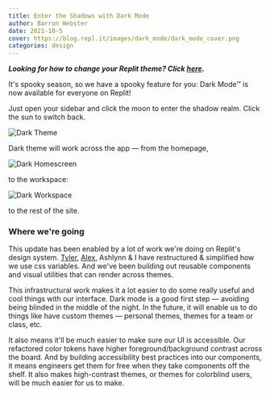 ```yaml
---
title: Enter the Shadows with Dark Mode
author: Barron Webster
date: 2021-10-5
cover: https://blog.repl.it/images/dark_mode/dark_mode_cover.png
categories: design
---
```


***Looking for how to change your Replit theme? Click [here](https://blog.replit.com/themehowto).***

It's spooky season, so we have a spooky feature for you: Dark Mode™ is now available for everyone on Replit! 

Just open your sidebar and click the moon to enter the shadow realm. Click the sun to switch back.

![Dark Theme](images/dark_mode/theme_switching.gif) 

Dark theme will work across the app — from the homepage,

![Dark Homescreen](images/dark_mode/dark_homescreen.png)

to the workspace:

![Dark Workspace](images/dark_mode/dark_workspace.png)

to the rest of the site.


### Where we're going
This update has been enabled by a lot of work we're doing on Replit's design system. [Tyler](https://twitter.com/tylerangert), [Alex](https://twitter.com/alex_frantic), Ashlynn & I have restructured & simplified how we use css variables. And we've been building out reusable components and visual utilities that can render across themes. 

This infrastructural work makes it a lot easier to do some really useful and cool things with our interface. Dark mode is a good first step — avoiding being blinded in the middle of the night. In the future, it will enable us to do things like have custom themes — personal themes, themes for a team or class, etc.

It also means it'll be much easier to make sure our UI is accessible. Our refactored color tokens have higher foreground/background contrast across the board. And by building accessibility best practices into our components, it means engineers get them for free when they take components off the shelf. It also makes high-contrast themes, or themes for colorblind users, will be much easier for us to make.


